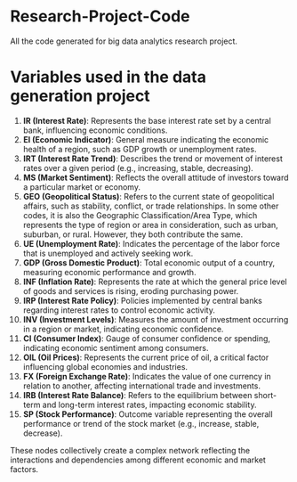 # Research-Project-Code
All the code generated for big data analytics research project.

# Variables used in the data generation project

1. **IR (Interest Rate)**: Represents the base interest rate set by a central bank, influencing economic conditions.
2. **EI (Economic Indicator)**: General measure indicating the economic health of a region, such as GDP growth or unemployment rates.
3. **IRT (Interest Rate Trend)**: Describes the trend or movement of interest rates over a given period (e.g., increasing, stable, decreasing).
4. **MS (Market Sentiment)**: Reflects the overall attitude of investors toward a particular market or economy.
5. **GEO (Geopolitical Status)**: Refers to the current state of geopolitical affairs, such as stability, conflict, or trade relationships. In some other codes, it is also the Geographic Classification/Area Type, which represents the type of region or area in consideration, such as urban, suburban, or rural. However, they both contribute the same.
6. **UE (Unemployment Rate)**: Indicates the percentage of the labor force that is unemployed and actively seeking work.
7. **GDP (Gross Domestic Product)**: Total economic output of a country, measuring economic performance and growth.
8. **INF (Inflation Rate)**: Represents the rate at which the general price level of goods and services is rising, eroding purchasing power.
9. **IRP (Interest Rate Policy)**: Policies implemented by central banks regarding interest rates to control economic activity.
10. **INV (Investment Levels)**: Measures the amount of investment occurring in a region or market, indicating economic confidence.
11. **CI (Consumer Index)**: Gauge of consumer confidence or spending, indicating economic sentiment among consumers.
12. **OIL (Oil Prices)**: Represents the current price of oil, a critical factor influencing global economies and industries.
13. **FX (Foreign Exchange Rate)**: Indicates the value of one currency in relation to another, affecting international trade and investments.
14. **IRB (Interest Rate Balance)**: Refers to the equilibrium between short-term and long-term interest rates, impacting economic stability.
15. **SP (Stock Performance)**: Outcome variable representing the overall performance or trend of the stock market (e.g., increase, stable, decrease).

These nodes collectively create a complex network reflecting the interactions and dependencies among different economic and market factors.
